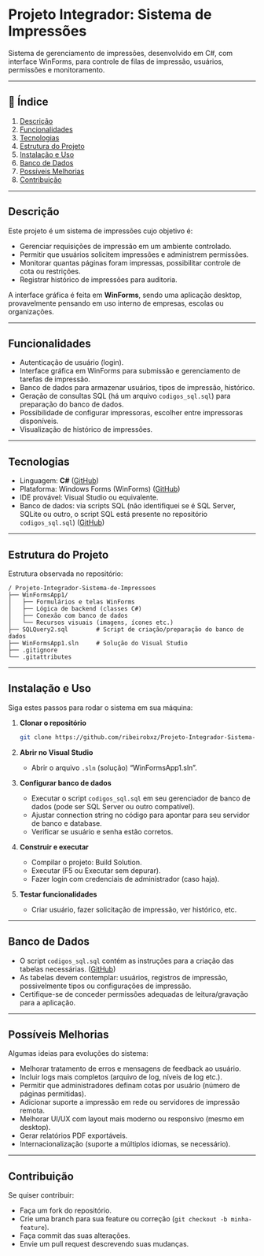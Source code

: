 # Projeto Integrador: Sistema de Impressões

Sistema de gerenciamento de impressões, desenvolvido em C#, com interface WinForms, para controle de filas de impressão, usuários, permissões e monitoramento.

---

## 📄 Índice

1. [Descrição](#descrição)
2. [Funcionalidades](#funcionalidades)
3. [Tecnologias](#tecnologias)
4. [Estrutura do Projeto](#estrutura-do-projeto)
5. [Instalação e Uso](#instalação-e-uso)
6. [Banco de Dados](#banco-de-dados)
8. [Possíveis Melhorias](#possíveis-melhorias)
9. [Contribuição](#contribuição)

---

## Descrição

Este projeto é um sistema de impressões cujo objetivo é:

* Gerenciar requisições de impressão em um ambiente controlado.
* Permitir que usuários solicitem impressões e administrem permissões.
* Monitorar quantas páginas foram impressas, possibilitar controle de cota ou restrições.
* Registrar histórico de impressões para auditoria.

A interface gráfica é feita em **WinForms**, sendo uma aplicação desktop, provavelmente pensando em uso interno de empresas, escolas ou organizações.

---

## Funcionalidades

* Autenticação de usuário (login).
* Interface gráfica em WinForms para submissão e gerenciamento de tarefas de impressão.
* Banco de dados para armazenar usuários, tipos de impressão, histórico.
* Geração de consultas SQL (há um arquivo `codigos_sql.sql`) para preparação do banco de dados.
* Possibilidade de configurar impressoras, escolher entre impressoras disponíveis.
* Visualização de histórico de impressões.

---

## Tecnologias

* Linguagem: **C#** ([GitHub][1])
* Plataforma: Windows Forms (WinForms) ([GitHub][1])
* IDE provável: Visual Studio ou equivalente.
* Banco de dados: via scripts SQL (não identifiquei se é SQL Server, SQLite ou outro, o script SQL está presente no repositório `codigos_sql.sql`) ([GitHub][1])

---

## Estrutura do Projeto

Estrutura observada no repositório:

```
/ Projeto‑Integrador‑Sistema‑de‑Impressoes
├── WinFormsApp1/
│   ├── Formulários e telas WinForms
│   ├── Lógica de backend (classes C#)
│   ├── Conexão com banco de dados
│   └── Recursos visuais (imagens, ícones etc.)
├── SQLQuery2.sql        # Script de criação/preparação do banco de dados
├── WinFormsApp1.sln     # Solução do Visual Studio
├── .gitignore
└── .gitattributes
```

---

## Instalação e Uso

Siga estes passos para rodar o sistema em sua máquina:

1. **Clonar o repositório**

   ```bash
   git clone https://github.com/ribeirobxz/Projeto-Integrador-Sistema-de-Impressoes.git
   ```

2. **Abrir no Visual Studio**

   * Abrir o arquivo `.sln` (solução) “WinFormsApp1.sln”.

3. **Configurar banco de dados**

   * Executar o script `codigos_sql.sql` em seu gerenciador de banco de dados (pode ser SQL Server ou outro compatível).
   * Ajustar connection string no código para apontar para seu servidor de banco e database.
   * Verificar se usuário e senha estão corretos.

4. **Construir e executar**

   * Compilar o projeto: Build Solution.
   * Executar (F5 ou Executar sem depurar).
   * Fazer login com credenciais de administrador (caso haja).

5. **Testar funcionalidades**

   * Criar usuário, fazer solicitação de impressão, ver histórico, etc.

---

## Banco de Dados

* O script `codigos_sql.sql` contém as instruções para a criação das tabelas necessárias. ([GitHub][1])
* As tabelas devem contemplar: usuários, registros de impressão, possivelmente tipos ou configurações de impressão.
* Certifique-se de conceder permissões adequadas de leitura/gravação para a aplicação.

---

## Possíveis Melhorias

Algumas ideias para evoluções do sistema:

* Melhorar tratamento de erros e mensagens de feedback ao usuário.
* Incluir logs mais completos (arquivo de log, níveis de log etc.).
* Permitir que administradores definam cotas por usuário (número de páginas permitidas).
* Adicionar suporte a impressão em rede ou servidores de impressão remota.
* Melhorar UI/UX com layout mais moderno ou responsivo (mesmo em desktop).
* Gerar relatórios PDF exportáveis.
* Internacionalização (suporte a múltiplos idiomas, se necessário).

---

## Contribuição

Se quiser contribuir:

* Faça um fork do repositório.
* Crie uma branch para sua feature ou correção (`git checkout -b minha-feature`).
* Faça commit das suas alterações.
* Envie um pull request descrevendo suas mudanças.

[1]: https://github.com/ribeirobxz/Projeto-Integrador-Sistema-de-Impressoes "GitHub - ribeirobxz/Projeto-Integrador-Sistema-de-Impressoes"
